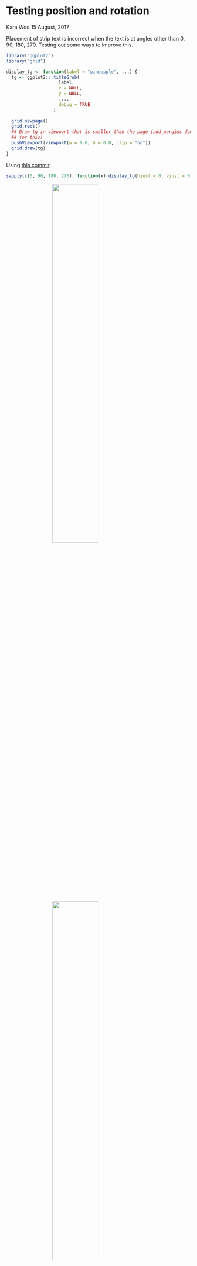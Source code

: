 Testing position and rotation
================
Kara Woo
15 August, 2017

Placement of strip text is incorrect when the text is at angles other than 0, 90, 180, 270. Testing out some ways to improve this.

``` r
library("ggplot2")
library("grid")
```

``` r
display_tg <- function(label = "pineapple", ...) {
  tg <- ggplot2:::titleGrob(
                    label,
                    x = NULL,
                    y = NULL,
                    ...,
                    debug = TRUE
                  )
  
  grid.newpage()
  grid.rect()
  ## Draw tg in viewport that is smaller than the page (add_margins doesn't work
  ## for this)
  pushViewport(viewport(w = 0.8, h = 0.8, clip = "on"))
  grid.draw(tg)
}
```

Using [this commit](https://github.com/karawoo/ggplot2/commit/c655de255247feb2bcebb16c421eed37a6f4ca10):

``` r
sapply(c(0, 90, 180, 270), function(x) display_tg(hjust = 0, vjust = 0, angle = x))
```

<img src="figs/trig/right-angles-just-0-1.png" width="50%" style="display: block; margin: auto;" /><img src="figs/trig/right-angles-just-0-2.png" width="50%" style="display: block; margin: auto;" /><img src="figs/trig/right-angles-just-0-3.png" width="50%" style="display: block; margin: auto;" /><img src="figs/trig/right-angles-just-0-4.png" width="50%" style="display: block; margin: auto;" />

    ## [[1]]
    ## NULL
    ## 
    ## [[2]]
    ## NULL
    ## 
    ## [[3]]
    ## NULL
    ## 
    ## [[4]]
    ## NULL

``` r
sapply(c(45, 135, 225, 315), function(x) display_tg(hjust = 0, vjust = 0, angle = x))
```

<img src="figs/trig/intermediate-angles-just-0-1.png" width="50%" style="display: block; margin: auto;" /><img src="figs/trig/intermediate-angles-just-0-2.png" width="50%" style="display: block; margin: auto;" /><img src="figs/trig/intermediate-angles-just-0-3.png" width="50%" style="display: block; margin: auto;" /><img src="figs/trig/intermediate-angles-just-0-4.png" width="50%" style="display: block; margin: auto;" />

    ## [[1]]
    ## NULL
    ## 
    ## [[2]]
    ## NULL
    ## 
    ## [[3]]
    ## NULL
    ## 
    ## [[4]]
    ## NULL

``` r
sapply(c(45, 135, 225, 315), function(x) display_tg(hjust = 0.5, vjust = 0.5, angle = x))
```

<img src="figs/trig/right-angles-1.png" width="50%" style="display: block; margin: auto;" /><img src="figs/trig/right-angles-2.png" width="50%" style="display: block; margin: auto;" /><img src="figs/trig/right-angles-3.png" width="50%" style="display: block; margin: auto;" /><img src="figs/trig/right-angles-4.png" width="50%" style="display: block; margin: auto;" />

    ## [[1]]
    ## NULL
    ## 
    ## [[2]]
    ## NULL
    ## 
    ## [[3]]
    ## NULL
    ## 
    ## [[4]]
    ## NULL

``` r
sapply(c(45, 135, 225, 315), function(x) display_tg(hjust = 1, vjust = 1, angle = x))
```

<img src="figs/trig/intermediate-angles-1.png" width="50%" style="display: block; margin: auto;" /><img src="figs/trig/intermediate-angles-2.png" width="50%" style="display: block; margin: auto;" /><img src="figs/trig/intermediate-angles-3.png" width="50%" style="display: block; margin: auto;" /><img src="figs/trig/intermediate-angles-4.png" width="50%" style="display: block; margin: auto;" />

    ## [[1]]
    ## NULL
    ## 
    ## [[2]]
    ## NULL
    ## 
    ## [[3]]
    ## NULL
    ## 
    ## [[4]]
    ## NULL

Some sample plots:

``` r
df <- data.frame(
  x = 1:2,
  y = 1:2,
  z = c("a", "aaaaaaabc"),
  g = c("b", "bbbbbbbcd")
)

base <- ggplot(df, aes(x, y)) + 
  geom_point() +
  facet_grid(g ~ z)

base + 
  theme(
    strip.text.x = element_text(hjust = 0, debug = TRUE),
    strip.text.y = element_text(angle = 45, hjust = 0, debug = TRUE)
  )
```

<img src="figs/trig/actual-plots-1.png" width="80%" style="display: block; margin: auto;" />

``` r
base + 
  theme(
    strip.text.x = element_text(angle = 315, debug = TRUE),
    axis.text.x = element_text(angle = -90)
  )
```

<img src="figs/trig/actual-plots-2.png" width="80%" style="display: block; margin: auto;" />
